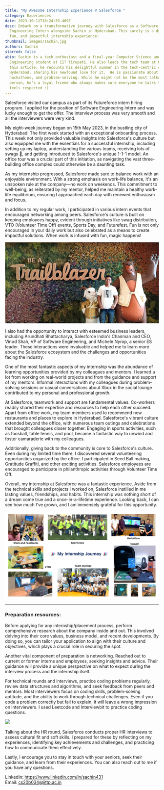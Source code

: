 ```yaml
---
title: "My Awesome Internship Experience @ Salesforce "
category: Experiences
date: 2023-10-11T18:24:59.469Z
desc: Embark on a transformative journey with Salesforce as a Software
  Engineering Intern alongside Sachin in Hyderabad. This surely is a dynamic,
  fun, and impactful internship experience!
thumbnail: images/sachin.jpg
authors: Sachin
starred: false
abio: Sachin is a tech enthusiast and a final-year Computer Science and
  Engineering student at IIT Tirupati. He also leads the tech team at Udaan. In
  this article, he recounts his delightful summer in the tech-centric city of
  Hyderabad, sharing his newfound love for it.  He is passionate about coding,
  hackathons, and problem-solving. While he might not be the most talkative
  person, he's a loyal friend who always makes sure everyone he talks to
  feels respected :)
---
```

Salesforce visited our campus as part of its Futureforce intern hiring program. I applied for the position of Software Engineering Intern and was lucky enough to get the offer. The interview process was very smooth and all the interviewers were very kind. 

My eight-week journey began on 15th May 2023, in the bustling city of Hyderabad. The first week started with an exceptional onboarding process. This week not only provided valuable insights into Salesforce's culture but also equipped me with the essentials for a successful internship, including setting up my laptop, understanding the various teams, receiving lots of swags 🤩, and getting introduced to Salesforce's unique 1-1-1 model. An office tour was a crucial part of this initiation, as navigating the vast three-building office complex could otherwise be a daunting task.

As my internship progressed, Salesforce made sure to balance work with an enjoyable environment. With a strong emphasis on work-life balance, it's an unspoken rule at the company—no work on weekends. This commitment to well-being, as reiterated by my mentor, helped me maintain a healthy work-life equilibrium, ensuring I approached each day with renewed enthusiasm and focus. 

In addition to my regular work, I participated in various intern events that encouraged networking among peers. Salesforce's culture is built on keeping employees happy, evident through initiatives like swag distribution, VTO (Volunteer Time Off) events, Sports Day, and Futurefest. Fun is not only encouraged in your daily work but also celebrated as a means to create impactful solutions. When work is infused with fun, magic happens! 

![](images/screenshot-from-2023-10-12-01-52-41.png)

I also had the opportunity to interact with esteemed business leaders, including Arundhati Bhattacharya, Salesforce India's Chairman and CEO, Vinod Shah, VP of Software Engineering, and Michele Nyrop, a senior ES leader. These interactions were invaluable and helped me to learn more about the Salesforce ecosystem and the challenges and opportunities facing the industry.

One of the most fantastic aspects of my internship was the abundance of learning opportunities provided by my colleagues and mentors. I learned a lot from working on real-world projects and from the guidance and support of my mentors. Informal interactions with my colleagues during problem-solving sessions or casual conversations about Xbox in the social lounge contributed to my personal and professional growth. 

At Salesforce, teamwork and support are fundamental values. Co-workers readily shared their expertise and resources to help each other succeed. Apart from office work, my team members used to recommend new restaurants and places to explore in Hyderabad. Salesforce's vibrant culture extended beyond the office, with numerous team outings and celebrations that brought colleagues closer together. Engaging in sports activities, such as foosball, table tennis, and pool, became a fantastic way to unwind and foster camaraderie with my colleagues.

Additionally, giving back to the community is core to Salesforce's culture. Even during my limited time there, I discovered several volunteering opportunities organized by the office. I participated in Seed Ball making, Gratitude Graffiti, and other exciting activities. Salesforce employees are encouraged to participate in philanthropic activities through Volunteer Time Off.

Overall, my internship at Salesforce was a fantastic experience. Aside from the technical skills and projects I worked on, Salesforce instilled in me lasting values, friendships, and habits. This internship was nothing short of a dream come true and a once-in-a-lifetime experience. Looking back, I can see how much I've grown, and I am immensely grateful for this opportunity.

![](images/screenshot-from-2023-10-12-01-53-41.png)

- - -

### Preparation resources:

Before applying for any internship/placement process, perform comprehensive research about the company inside and out. This involved delving into their core values, business model, and recent developments. By doing so, you can tailor your application to align with their culture and objectives, which plays a crucial role in securing the spot.

Another vital component of preparation is networking. Reached out to current or former interns and employees, seeking insights and advice. Their guidance will provide a unique perspective on what to expect during the interview process and the internship itself. 

For technical rounds and interviews, practice coding problems regularly, review data structures and algorithms, and seek feedback from peers and mentors. Most interviewers focus on coding skills, problem-solving aptitude, and the ability to work through technical challenges. Even if you code a problem correctly but fail to explain, it will leave a wrong impression on interviewers. I used Leetcode and Interviewbit to practice coding questions.

![](images/int.jpg)

Talking about the HR round, Salesforce conducts proper HR interviews to assess cultural fit and soft skills. I prepared for these by reflecting on my experiences, identifying key achievements and challenges, and practicing how to communicate them effectively.

Lastly, I encourage you to stay in touch with your seniors, seek their guidance, and learn from their experiences. You can also reach out to me if you have any questions.

LinkedIn: <https://www.linkedin.com/in/sachin431>\
Email: cs20b034@iittp.ac.in